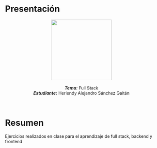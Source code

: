 # Presentación
<p align="center"><img src="https://pygmalion.tech/wp-content/uploads/2020/06/Qu%C3%A9-es-fullstack-Pygmalion-Tech-2.png"width="200" height="200">
</img><br>
<br>
<i><b>Tema:</b></i> Full Stack
<br>
<i><b>Estudiante:</b></i>  Herlendy Alejandro Sánchez Gaitán
<br>
<br>
<br>
</p>

# Resumen
Ejercicios realizados en clase para el aprendizaje de full stack, backend y frontend
